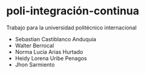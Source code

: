 # poli-integración-continua
Trabajo para la universidad politécnico internacional

- Sebastian Castiblanco Anduquia
- Walter Berrocal
- Norma Lucia Arias Hurtado
- Heidy Lorena Uribe Penagos
- Jhon Sarmiento
